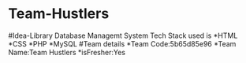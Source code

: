 # Team-Hustlers
#Idea-Library Database Managemt System
Tech Stack used is
*HTML
*CSS
*PHP
*MySQL
#Team details
*Team Code:5b65d85e96
*Team Name:Team Hustlers
*isFresher:Yes
